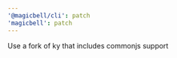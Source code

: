 ```yaml
---
'@magicbell/cli': patch
'magicbell': patch
---
```


Use a fork of ky that includes commonjs support
